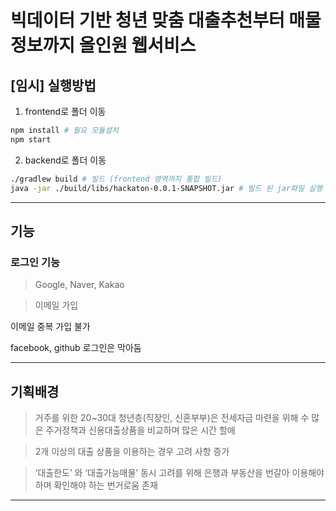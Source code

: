 # **빅데이터 기반 청년 맞춤 대출추천부터 매물정보까지 올인원 웹서비스**



## [임시] 실행방법

1. frontend로 폴더 이동

```bash
npm install # 필요 모듈설치
npm start
```

2. backend로 폴더 이동

```bash
./gradlew build # 빌드 (frontend 영역까지 통합 빌드)
java -jar ./build/libs/hackaton-0.0.1-SNAPSHOT.jar # 빌드 된 jar파일 실행
```

---

## 기능

### 로그인 기능

>Google, Naver, Kakao

> 이메일 가입

이메일 중복 가입 불가

facebook, github 로그인은 막아둠

---

## 기획배경

> 거주를 위한 20~30대 청년층(직장인, 신혼부부)은 전세자금 마련을 위해 수 많은 주거정책과 신용대출상품을 비교하며 많은 시간 할애

> 2개 이상의 대출 상품을 이용하는 경우 고려 사항 증가

> ‘대출한도’ 와 ‘대출가능매물’ 동시 고려를 위해 은행과 부동산을 번갈아 이용해야 하며 확인해야 하는 번거로움 존재 

---

